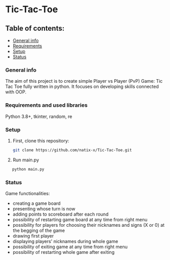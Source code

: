 # Tic-Tac-Toe
 
## Table of contents: 
* [General info](#general-info)
* [Requirements](#requirements-and-used-libraries)
* [Setup](#setup)
* [Status](#setup)
### General info
The aim of this project is to create simple Player vs Player (PvP) Game: Tic Tac Toe fully written in python.
It focuses on developing skills connected with OOP.
### Requirements and used libraries
Python 3.8+, tkinter, random, re
### Setup
1. First, clone this repository:
   ```sh
   git clone https://github.com/natix-x/Tic-Tac-Toe.git
   ```
2. Run main.py
```sh
   python main.py
   ```
### Status
Game functionalities:
* creating a game board 
* presenting whose turn is now
* adding points to scoreboard after each round
* possibility of restarting game board at any time from right menu
* possibility for players for choosing their nicknames and signs (X or 0) at the begging of the game
* drawing first player
* displaying players' nicknames during whole game
* possibility of exiting game at any time from right menu
* possibility of restarting whole game after exiting 

